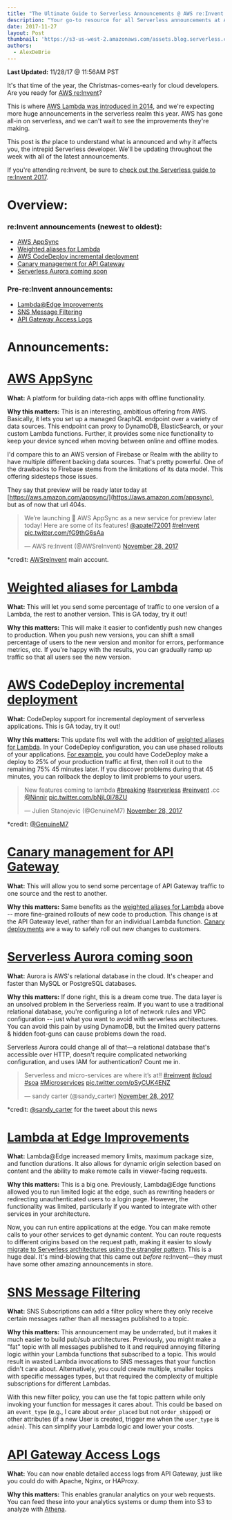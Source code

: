 ```yaml
---
title: "The Ultimate Guide to Serverless Announcements @ AWS re:Invent 2017"
description: "Your go-to resource for all Serverless announcements at AWS re:Invent."
date: 2017-11-27
layout: Post
thumbnail: 'https://s3-us-west-2.amazonaws.com/assets.blog.serverless.com/awsreinvent.jpg'
authors:
  - AlexDeBrie
---
```


**Last Updated:** 11/28/17 @ 11:56AM PST

It's that time of the year, the Christmas-comes-early for cloud developers. Are you ready for [AWS re:Invent](https://reinvent.awsevents.com/)?

This is where [AWS Lambda was introduced in 2014](https://www.youtube.com/watch?v=9eHoyUVo-yg), and we're expecting more huge announcements in the serverless realm this year. AWS has gone all-in on serverless, and we can't wait to see the improvements they're making.

This post is _the_ place to understand what is announced and why it affects you, the intrepid Serverless developer. We'll be updating throughout the week with all of the latest announcements.

If you're attending re:Invent, be sure to [check out the Serverless guide to re:Invent 2017](https://serverless.com/blog/serverless-guide-aws-reinvent-2017/).

# Overview:

### re:Invent announcements (newest to oldest):

- [AWS AppSync](#aws-appsync)
- [Weighted aliases for Lambda](#weighted-alises-for-lambda)
- [AWS CodeDeploy incremental deployment](#aws-codedeploy-incremental-deployment)
- [Canary management for API Gateway](#canary-management-for-api-gateway)
- [Serverless Aurora coming soon](#serverless-aurora-coming-soon)

### Pre-re:Invent announcements:

- [Lambda@Edge Improvements](#lambda-at-edge-improvements)
- [SNS Message Filtering](#sns-message-filtering)
- [API Gateway Access Logs](#api-gateway-access-logs)

# Announcements:

# [AWS AppSync](https://aws.amazon.com/blogs/aws/introducing-amazon-appsync/)

**What:** A platform for building data-rich apps with offline functionality.

**Why this matters:** This is an interesting, ambitious offering from AWS. Basically, it lets you set up a managed GraphQL endpoint over a variety of data sources. This endpoint can proxy to DynamoDB, ElasticSearch, or your custom Lambda functions. Further, it provides some nice functionality to keep your device synced when moving between online and offline modes. 

I'd compare this to an AWS version of Firebase or Realm with the ability to have multiple different backing data sources. That's pretty powerful. One of the drawbacks to Firebase stems from the limitations of its data model. This offering sidesteps those issues.

They say that preview will be ready later today at [https://aws.amazon.com/appsync/](https://aws.amazon.com/appsync), but as of now that url 404s.

<p><blockquote class="twitter-tweet" data-lang="en"><p lang="en" dir="ltr">We’re launching 🚀 AWS AppSync as a new service for preview later today! Here are some of its features! <a href="https://twitter.com/apatel72001?ref_src=twsrc%5Etfw">@apatel72001</a> <a href="https://twitter.com/hashtag/reInvent?src=hash&amp;ref_src=twsrc%5Etfw">#reInvent</a> <a href="https://t.co/fG9thG6sAa">pic.twitter.com/fG9thG6sAa</a></p>&mdash; AWS re:Invent (@AWSreInvent) <a href="https://twitter.com/AWSreInvent/status/935573868260896768?ref_src=twsrc%5Etfw">November 28, 2017</a></blockquote></p>
<script async src="https://platform.twitter.com/widgets.js" charset="utf-8"></script>

*credit: [AWSreInvent](https://twitter.com/AWSreInvent) main account.

# [Weighted aliases for Lambda](https://aws.amazon.com/about-aws/whats-new/2017/11/aws-lambda-supports-traffic-shifting-and-phased-deployments-with-aws-codedeploy/)

**What:** This will let you send some percentage of traffic to one version of a Lambda, the rest to another version. This is GA today, try it out!

**Why this matters:** This will make it easier to confidently push new changes to production.  When you push new versions, you can shift a small percentage of users to the new version and monitor for errors, performance metrics, etc. If you're happy with the results, you can gradually ramp up traffic so that all users see the new version. 

# [AWS CodeDeploy incremental deployment](https://aws.amazon.com/about-aws/whats-new/2017/11/aws-lambda-supports-traffic-shifting-and-phased-deployments-with-aws-codedeploy/)

**What:** CodeDeploy support for incremental deployment of serverless applications. This is GA today, try it out!

**Why this matters:** This update fits well with the addition of [weighted aliases for Lambda](#weighted-aliases-for-lambda). In your CodeDeploy configuration, you can use phased rollouts of your applications. [For example](http://docs.aws.amazon.com/codedeploy/latest/userguide/deployment-configurations-create.html), you could have CodeDeploy make a deploy to 25% of your production traffic at first, then roll it out to the remaining 75% 45 minutes later. If you discover problems during that 45 minutes, you can rollback the deploy to limit problems to your users.

<p><blockquote class="twitter-tweet" data-lang="en"><p lang="en" dir="ltr">New features coming to lambda <a href="https://twitter.com/hashtag/breaking?src=hash&amp;ref_src=twsrc%5Etfw">#breaking</a> <a href="https://twitter.com/hashtag/serverless?src=hash&amp;ref_src=twsrc%5Etfw">#serverless</a> <a href="https://twitter.com/hashtag/reinvent?src=hash&amp;ref_src=twsrc%5Etfw">#reinvent</a> .cc <a href="https://twitter.com/Ninnir?ref_src=twsrc%5Etfw">@Ninnir</a> <a href="https://t.co/bNjL0I78ZU">pic.twitter.com/bNjL0I78ZU</a></p>&mdash; Julien Stanojevic (@GenuineM7) <a href="https://twitter.com/GenuineM7/status/935596271020130304?ref_src=twsrc%5Etfw">November 28, 2017</a></blockquote></p>
<script async src="https://platform.twitter.com/widgets.js" charset="utf-8"></script>

*credit: [@GenuineM7](https://twitter.com/GenuineM7)

# [Canary management for API Gateway](https://aws.amazon.com/about-aws/whats-new/2017/11/amazon-api-gateway-supports-canary-release-deployments/)

**What:** This will allow you to send some percentage of API Gateway traffic to one source and the rest to another.

**Why this matters:** Same benefits as the [weighted aliases for Lambda](#weighted-aliases-for-lambda) above -- more fine-grained rollouts of new code to production. This change is at the API Gateway level, rather than for an individual Lambda function. [Canary deployments](https://martinfowler.com/bliki/CanaryRelease.html) are a way to safely roll out new changes to customers.

# [Serverless Aurora coming soon](https://twitter.com/sandy_carter/status/935550646995927040)

**What:** Aurora is AWS's relational database in the cloud. It's cheaper and faster than MySQL or PostgreSQL databases.

**Why this matters:** If done right, this is a dream come true. The data layer is an unsolved problem in the Serverless realm. If you want to use a traditional relational database, you're configuring a lot of network rules and VPC configuration -- just what you want to avoid with serverless architectures. You can avoid this pain by using DynamoDB, but the limited query patterns & hidden foot-guns can cause problems down the road.

Serverless Aurora could change all of that—a relational database that's accessible over HTTP, doesn't require complicated networking configuration, and uses IAM for authentication? Count me in.

<p><blockquote class="twitter-tweet" data-lang="en"><p lang="en" dir="ltr">Serverless and micro-services are where it’s at!! <a href="https://twitter.com/hashtag/reinvent?src=hash&amp;ref_src=twsrc%5Etfw">#reinvent</a> <a href="https://twitter.com/hashtag/cloud?src=hash&amp;ref_src=twsrc%5Etfw">#cloud</a> <a href="https://twitter.com/hashtag/soa?src=hash&amp;ref_src=twsrc%5Etfw">#soa</a> <a href="https://twitter.com/hashtag/Microservices?src=hash&amp;ref_src=twsrc%5Etfw">#Microservices</a> <a href="https://t.co/pSyCUK4ENZ">pic.twitter.com/pSyCUK4ENZ</a></p>&mdash; sandy carter (@sandy_carter) <a href="https://twitter.com/sandy_carter/status/935550646995927040?ref_src=twsrc%5Etfw">November 28, 2017</a></blockquote></p>
<script async src="https://platform.twitter.com/widgets.js" charset="utf-8"></script>

*credit: [@sandy_carter](https://twitter.com/sandy_carter) for the tweet about this news

# [Lambda at Edge Improvements](https://aws.amazon.com/about-aws/whats-new/2017/11/lambda-at-edge-now-supports-content-based-dynamic-origin-selection-network-calls-from-viewer-events-and-advanced-response-generation/)

**What:** Lambda@Edge increased memory limits, maximum package size, and function durations. It also allows for dynamic origin selection based on content and the ability to make remote calls in viewer-facing requests.

**Why this matters:** This is a big one. Previously, Lambda@Edge functions allowed you to run limited logic at the edge, such as rewriting headers or redirecting unauthenticated users to a login page. However, the functionality was limited, particularly if you wanted to integrate with other services in your architecture.

Now, you can run entire applications at the edge. You can make remote calls to your other services to get dynamic content. You can route requests to different origins based on the request path, making it easier to slowly [migrate to Serverless architectures using the strangler pattern](https://medium.com/@rmmeans/serverless-strangler-pattern-on-aws-31c88191268d). This is a huge deal. It's mind-blowing that this came out _before_ re:Invent—they must have some other amazing announcements in store.

# [SNS Message Filtering](https://aws.amazon.com/about-aws/whats-new/2017/11/amazon-simple-notification-service-sns-introduces-message-filtering/)

**What:** SNS Subscriptions can add a filter policy where they only receive certain messages rather than all messages published to a topic.

**Why this matters:** This announcement may be underrated, but it makes it much easier to build pub/sub architectures. Previously, you might make a "fat" topic with all messages published to it and required annoying filtering logic within your Lambda functions that subscribed to a topic. This would result in wasted Lambda invocations to SNS messages that your function didn't care about. Alternatively, you could create multiple, smaller topics with specific messages types, but that required the complexity of multiple subscriptions for different Lambdas.

With this new filter policy, you can use the fat topic pattern while only invoking your function for messages it cares about. This could be based on an `event_type` (e.g., I care about `order_placed` but not `order_shipped`) or other attributes (if a new User is created, trigger me when the `user_type` is `admin`). This can simplify your Lambda logic and lower your costs.

# [API Gateway Access Logs](https://aws.amazon.com/about-aws/whats-new/2017/11/amazon-api-gateway-supports-access-logging/)

**What:** You can now enable detailed access logs from API Gateway, just like you could do with Apache, Nginx, or HAProxy.

**Why this matters:** This enables granular analytics on your web requests. You can feed these into your analytics systems or dump them into S3 to analyze with [Athena](https://aws.amazon.com/athena/).

